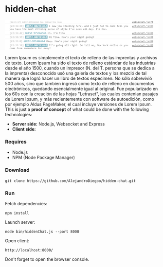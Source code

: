 # hidden-chat

![alt tag](https://github.com/AlejandroDiegoo/hidden-chat/blob/master/static/assets/images/chat-example-02.png)

Lorem Ipsum es simplemente el texto de relleno de las imprentas y archivos de texto. Lorem Ipsum ha sido el texto de relleno estándar de las industrias desde el año 1500, cuando un impresor (N. del T. persona que se dedica a la imprenta) desconocido usó una galería de textos y los mezcló de tal manera que logró hacer un libro de textos especimen. No sólo sobrevivió 500 años, sino que tambien ingresó como texto de relleno en documentos electrónicos, quedando esencialmente igual al original. Fue popularizado en los 60s con la creación de las hojas "Letraset", las cuales contenian pasajes de Lorem Ipsum, y más recientemente con software de autoedición, como por ejemplo Aldus PageMaker, el cual incluye versiones de Lorem Ipsum. This is just a <strong>proof of concept</strong> of what could be done with the following technologies:

  - <strong>Server side:</strong> Node.js, Websocket and Express
  - <strong>Client side:</strong> 

### Requires

  - Node.js
  - NPM (Node Package Manager)

### Download

    git clone https://github.com/AlejandroDiegoo/hidden-chat.git

### Run

Fetch dependencies:

    npm install

Launch server:
    
    node bin/hiddenChat.js --port 8000

Open client:

    http://localhost:8000/

Don't forget to open the browser console.

